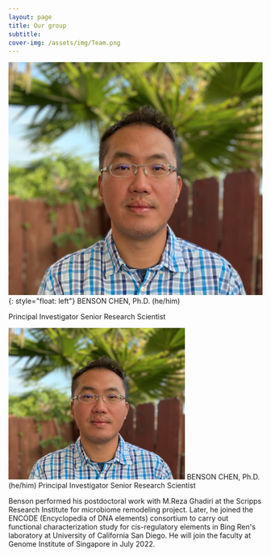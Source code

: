 ```yaml
---
layout: page
title: Our group
subtitle: 
cover-img: /assets/img/Team.png
---
```


![Image of PI](/assets/img/Benson3.png){: style="float: left"}
 BENSON CHEN, Ph.D. (he/him)

 Principal Investigator
 Senior Research Scientist
 
 
<img src="https://github.com/bchenlab/bchenlab.github.io/blob/master/assets/img/Benson3.png" width="350" height="300">
BENSON CHEN, Ph.D. (he/him)
Principal Investigator
Senior Research Scientist

Benson performed his postdoctoral work with M.Reza Ghadiri at the Scripps Research Institute for microbiome remodeling project. Later, he joined the ENCODE (Encyclopedia of DNA elements) consortium to carry out functional characterization study for cis-regulatory elements in Bing Ren's laboratory at University of California San Diego. He will join the faculty at Genome Institute of Singapore in July 2022.
 
